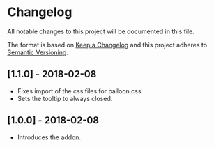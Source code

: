 # Changelog
All notable changes to this project will be documented in this file.

The format is based on [Keep a Changelog](http://keepachangelog.com/en/1.0.0/)
and this project adheres to [Semantic Versioning](http://semver.org/spec/v2.0.0.html).

## [1.1.0] - 2018-02-08
* Fixes import of the css files for balloon css
* Sets the tooltip to always closed.

## [1.0.0] - 2018-02-08
* Introduces the addon.
